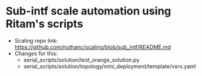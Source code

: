 # Sub-intf scale automation using Ritam's scripts

* Scaling repo link: https://github.com/nuthanc/scaling/blob/sub_intf/README.md
* Changes for this:
  * serial_scripts/solution/test_orange_solution.py
  * serial_scripts/solution/topology/mini_deployment/template/vsrx.yaml